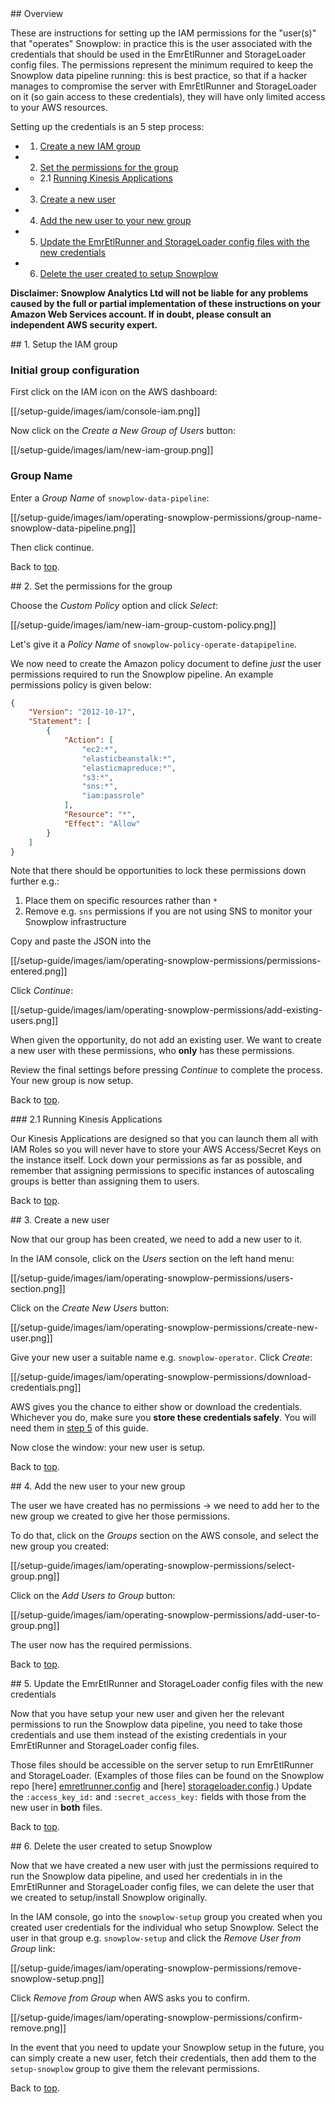 <a name="top" />
## Overview

These are instructions for setting up the IAM permissions for the "user(s)" that "operates" Snowplow: in practice this is the user associated with the credentials that should be used in the EmrEtlRunner and StorageLoader config files. The permissions represent the minimum required to keep the Snowplow data pipeline running: this is best practice, so that if a hacker manages to compromise the server with EmrEtlRunner and StorageLoader on it (so gain access to these credentials), they will have only limited access to your AWS resources.

Setting up the credentials is an 5 step process:

- 1. [Create a new IAM group](#create-group)
- 2. [Set the permissions for the group](#permissions)
  - 2.1 [Running Kinesis Applications](#kinesis-apps)
- 3. [Create a new user](#user)
- 4. [Add the new user to your new group](#add-to-group)
- 5. [Update the EmrEtlRunner and StorageLoader config files with the new credentials](#update-configs)
- 6. [Delete the user created to setup Snowplow](#delete)

**Disclaimer: Snowplow Analytics Ltd will not be liable for any problems caused by the full or partial implementation of these instructions on your Amazon Web Services account. If in doubt, please consult an independent AWS security expert.**

<a name="create-group" />
## 1. Setup the IAM group

### Initial group configuration

First click on the IAM icon on the AWS dashboard:

[[/setup-guide/images/iam/console-iam.png]]

Now click on the _Create a New Group of Users_ button:

[[/setup-guide/images/iam/new-iam-group.png]]

### Group Name

Enter a _Group Name_ of `snowplow-data-pipeline`:

[[/setup-guide/images/iam/operating-snowplow-permissions/group-name-snowplow-data-pipeline.png]]

Then click continue.

Back to [top](#top).

<a name="permissions" />
## 2. Set the permissions for the group

Choose the *Custom Policy* option and click *Select*:

[[/setup-guide/images/iam/new-iam-group-custom-policy.png]]

Let's give it a _Policy Name_ of `snowplow-policy-operate-datapipeline`.

We now need to create the Amazon policy document to define *just* the user permissions required to run the Snowplow pipeline. An example permissions policy is given below:

```json
{
    "Version": "2012-10-17",
    "Statement": [
        {
            "Action": [
                "ec2:*",
                "elasticbeanstalk:*",
                "elasticmapreduce:*",
                "s3:*",
                "sns:*",
                "iam:passrole"
            ],
            "Resource": "*",
            "Effect": "Allow"
        }
    ]
}
```

Note that there should be opportunities to lock these permissions down further e.g.:

1. Place them on specific resources rather than `*`
2. Remove e.g. `sns` permissions if you are not using SNS to monitor your Snowplow infrastructure

Copy and paste the JSON into the 

[[/setup-guide/images/iam/operating-snowplow-permissions/permissions-entered.png]]

Click *Continue*:

[[/setup-guide/images/iam/operating-snowplow-permissions/add-existing-users.png]]

When given the opportunity, do not add an existing user. We want to create a new user with these permissions, who **only** has these permissions.

Review the final settings before pressing *Continue* to complete the process. Your new group is now setup.

Back to [top](#top).

<a name="kinesis-apps" />
### 2.1 Running Kinesis Applications

Our Kinesis Applications are designed so that you can launch them all with IAM Roles so you will never have to store your AWS Access/Secret Keys on the instance itself. Lock down your permissions as far as possible, and remember that assigning permissions to specific instances of autoscaling groups is better than assigning them to users.

Back to [top](#top).

<a name="user" />
## 3. Create a new user

Now that our group has been created, we need to add a new user to it.

In the IAM console, click on the *Users* section on the left hand menu:

[[/setup-guide/images/iam/operating-snowplow-permissions/users-section.png]]

Click on the *Create New Users* button:

[[/setup-guide/images/iam/operating-snowplow-permissions/create-new-user.png]]

Give your new user a suitable name e.g. `snowplow-operator`. Click *Create*:

[[/setup-guide/images/iam/operating-snowplow-permissions/download-credentials.png]]

AWS gives you the chance to either show or download the credentials. Whichever you do, make sure you **store these credentials safely**. You will need them in [step 5](#update-configs) of this guide.

Now close the window: your new user is setup.

Back to [top](top).

<a name="add-to-grup" />
## 4. Add the new user to your new group

The user we have created has no permissions -> we need to add her to the new group we created to give her those permissions.

To do that, click on the *Groups* section on the AWS console, and select the new group you created:

[[/setup-guide/images/iam/operating-snowplow-permissions/select-group.png]]

Click on the *Add Users to Group* button:

[[/setup-guide/images/iam/operating-snowplow-permissions/add-user-to-group.png]]

The user now has the required permissions.

Back to [top](top).

<a name="update-configs" />
## 5. Update the EmrEtlRunner and StorageLoader config files with the new credentials

Now that you have setup your new user and given her the relevant permissions to run the Snowplow data pipeline, you need to take those credentials and use them instead of the existing credentials in your EmrEtlRunner and StorageLoader config files.

Those files should be accessible on the server setup to run EmrEtlRunner and StorageLoader. (Examples of those files can be found on the Snowplow repo [here] [emretlrunner.config] and [here] [storageloader.config].) Update the `:access_key_id:` and `:secret_access_key:` fields with those from the new user in **both** files. 

Back to [top](#top).

<a name="delete" />
## 6. Delete the user created to setup Snowplow

Now that we have created a new user with just the permissions required to run the Snowplow data pipeline, and used her credentials in in the EmrEtlRunner and StorageLoader config files, we can delete the user that we created to setup/install Snowplow originally.

In the IAM console, go into the `snowplow-setup` group you created when you created user credentials for the individual who setup Snowplow. Select the user in that group e.g. `snowplow-setup` and click the *Remove User from Group* link:

[[/setup-guide/images/iam/operating-snowplow-permissions/remove-snowplow-setup.png]]

Click *Remove from Group* when AWS asks you to confirm.

[[/setup-guide/images/iam/operating-snowplow-permissions/confirm-remove.png]]

In the event that you need to update your Snowplow setup in the future, you can simply create a new user, fetch their credentials, then add them to the `setup-snowplow` group to give them the relevant permissions.

Back to [top](#top).



[emretlrunner.config]: https://github.com/snowplow/snowplow/tree/master/3-enrich/emr-etl-runner/config
[storageloader.config]: https://github.com/snowplow/snowplow/tree/master/4-storage/storage-loader/config